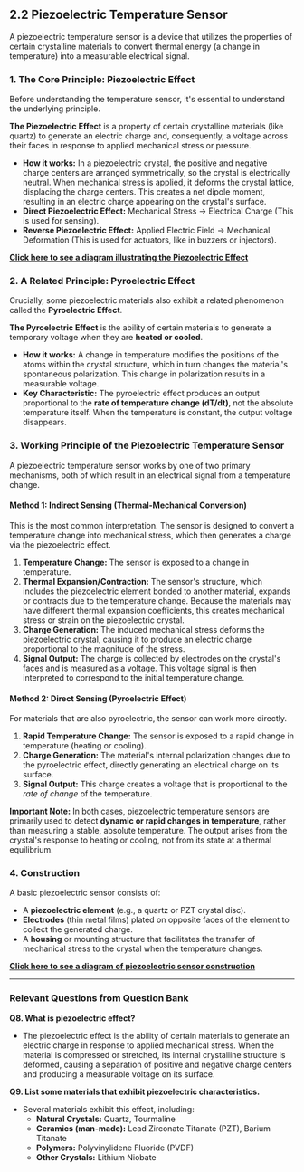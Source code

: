 

## **2.2 Piezoelectric Temperature Sensor**

A piezoelectric temperature sensor is a device that utilizes the properties of certain crystalline materials to convert thermal energy (a change in temperature) into a measurable electrical signal.

### **1. The Core Principle: Piezoelectric Effect**

Before understanding the temperature sensor, it's essential to understand the underlying principle.

**The Piezoelectric Effect** is a property of certain crystalline materials (like quartz) to generate an electric charge and, consequently, a voltage across their faces in response to applied mechanical stress or pressure.

*   **How it works:** In a piezoelectric crystal, the positive and negative charge centers are arranged symmetrically, so the crystal is electrically neutral. When mechanical stress is applied, it deforms the crystal lattice, displacing the charge centers. This creates a net dipole moment, resulting in an electric charge appearing on the crystal's surface.
*   **Direct Piezoelectric Effect:** Mechanical Stress → Electrical Charge (This is used for sensing).
*   **Reverse Piezoelectric Effect:** Applied Electric Field → Mechanical Deformation (This is used for actuators, like in buzzers or injectors).

[**Click here to see a diagram illustrating the Piezoelectric Effect**](https://www.google.com/search?tbm=isch&q=piezoelectric+effect+diagram)

### **2. A Related Principle: Pyroelectric Effect**

Crucially, some piezoelectric materials also exhibit a related phenomenon called the **Pyroelectric Effect**.

**The Pyroelectric Effect** is the ability of certain materials to generate a temporary voltage when they are **heated or cooled**.

*   **How it works:** A change in temperature modifies the positions of the atoms within the crystal structure, which in turn changes the material's spontaneous polarization. This change in polarization results in a measurable voltage.
*   **Key Characteristic:** The pyroelectric effect produces an output proportional to the **rate of temperature change (dT/dt)**, not the absolute temperature itself. When the temperature is constant, the output voltage disappears.

### **3. Working Principle of the Piezoelectric Temperature Sensor**

A piezoelectric temperature sensor works by one of two primary mechanisms, both of which result in an electrical signal from a temperature change.

#### **Method 1: Indirect Sensing (Thermal-Mechanical Conversion)**

This is the most common interpretation. The sensor is designed to convert a temperature change into mechanical stress, which then generates a charge via the piezoelectric effect.

1.  **Temperature Change:** The sensor is exposed to a change in temperature.
2.  **Thermal Expansion/Contraction:** The sensor's structure, which includes the piezoelectric element bonded to another material, expands or contracts due to the temperature change. Because the materials may have different thermal expansion coefficients, this creates mechanical stress or strain on the piezoelectric crystal.
3.  **Charge Generation:** The induced mechanical stress deforms the piezoelectric crystal, causing it to produce an electric charge proportional to the magnitude of the stress.
4.  **Signal Output:** The charge is collected by electrodes on the crystal's faces and is measured as a voltage. This voltage signal is then interpreted to correspond to the initial temperature change.

#### **Method 2: Direct Sensing (Pyroelectric Effect)**

For materials that are also pyroelectric, the sensor can work more directly.

1.  **Rapid Temperature Change:** The sensor is exposed to a rapid change in temperature (heating or cooling).
2.  **Charge Generation:** The material's internal polarization changes due to the pyroelectric effect, directly generating an electrical charge on its surface.
3.  **Signal Output:** This charge creates a voltage that is proportional to the *rate of change* of the temperature.

**Important Note:** In both cases, piezoelectric temperature sensors are primarily used to detect **dynamic or rapid changes in temperature**, rather than measuring a stable, absolute temperature. The output arises from the crystal's response to heating or cooling, not from its state at a thermal equilibrium.

### **4. Construction**

A basic piezoelectric sensor consists of:
*   A **piezoelectric element** (e.g., a quartz or PZT crystal disc).
*   **Electrodes** (thin metal films) plated on opposite faces of the element to collect the generated charge.
*   A **housing** or mounting structure that facilitates the transfer of mechanical stress to the crystal when the temperature changes.

[**Click here to see a diagram of piezoelectric sensor construction**](https://www.google.com/search?tbm=isch&q=piezoelectric+sensor+construction+diagram)

---

### **Relevant Questions from Question Bank**

**Q8. What is piezoelectric effect?**
*   The piezoelectric effect is the ability of certain materials to generate an electric charge in response to applied mechanical stress. When the material is compressed or stretched, its internal crystalline structure is deformed, causing a separation of positive and negative charge centers and producing a measurable voltage on its surface.

**Q9. List some materials that exhibit piezoelectric characteristics.**
*   Several materials exhibit this effect, including:
    *   **Natural Crystals:** Quartz, Tourmaline
    *   **Ceramics (man-made):** Lead Zirconate Titanate (PZT), Barium Titanate
    *   **Polymers:** Polyvinylidene Fluoride (PVDF)
    *   **Other Crystals:** Lithium Niobate